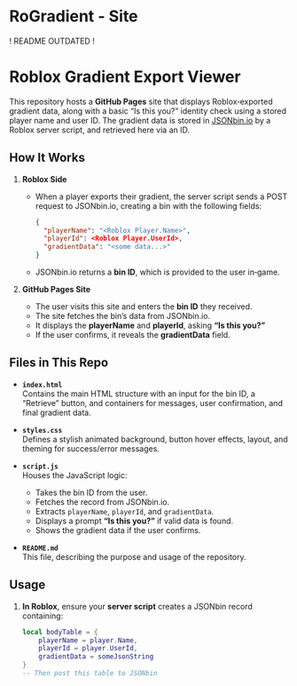 # RoGradient - Site
! README OUTDATED !
# Roblox Gradient Export Viewer

This repository hosts a **GitHub Pages** site that displays Roblox‐exported gradient data, along with a basic “Is this you?” identity check using a stored player name and user ID. The gradient data is stored in [JSONbin.io](https://jsonbin.io) by a Roblox server script, and retrieved here via an ID.

## How It Works

1. **Roblox Side**  
   - When a player exports their gradient, the server script sends a POST request to JSONbin.io, creating a bin with the following fields:
     ```json
     {
       "playerName": "<Roblox Player.Name>",
       "playerId": <Roblox Player.UserId>,
       "gradientData": "<some data...>"
     }
     ```
   - JSONbin.io returns a **bin ID**, which is provided to the user in‐game.

2. **GitHub Pages Site**  
   - The user visits this site and enters the **bin ID** they received.
   - The site fetches the bin’s data from JSONbin.io.
   - It displays the **playerName** and **playerId**, asking **“Is this you?”**  
   - If the user confirms, it reveals the **gradientData** field.

## Files in This Repo

- **`index.html`**  
  Contains the main HTML structure with an input for the bin ID, a “Retrieve” button, and containers for messages, user confirmation, and final gradient data.

- **`styles.css`**  
  Defines a stylish animated background, button hover effects, layout, and theming for success/error messages.

- **`script.js`**  
  Houses the JavaScript logic:
  - Takes the bin ID from the user.
  - Fetches the record from JSONbin.io.
  - Extracts `playerName`, `playerId`, and `gradientData`.
  - Displays a prompt **“Is this you?”** if valid data is found.
  - Shows the gradient data if the user confirms.

- **`README.md`**  
  This file, describing the purpose and usage of the repository.

## Usage

1. **In Roblox**, ensure your **server script** creates a JSONbin record containing:
   ```lua
   local bodyTable = {
       playerName = player.Name,
       playerId = player.UserId,
       gradientData = someJsonString
   }
   -- Then post this table to JSONbin

